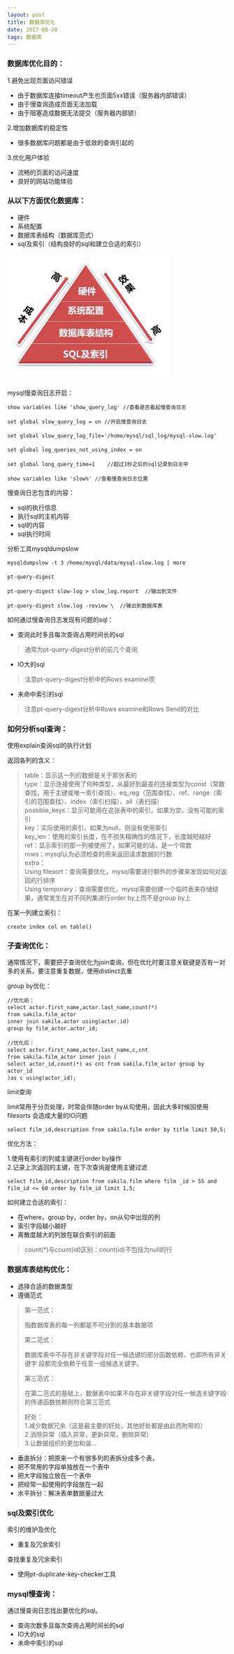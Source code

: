```yaml
---
layout: post
title: 数据库优化
date: 2017-08-20
tags: 数据库
---
```


### 数据库优化目的：
1.避免出现页面访问错误

 + 由于数据库连接timeout产生也页面5xx错误（服务器内部错误）
 + 由于慢查询造成页面无法加载   
 + 由于阻塞造成数据无法提交（服务器内部锁）

2.增加数据库的稳定性

 + 很多数据库问题都是由于低效的查询引起的

3.优化用户体验

 + 流畅的页面的访问速度
 + 良好的网站功能体验

### 从以下方面优化数据库：
 + 硬件
 + 系统配置
 + 数据库表结构（数据库范式）
 + sql及索引（结构良好的sql和建立合适的索引）

![](/images/posts/mysql-opt/a1.png)

mysql慢查询日志开启：
```
show variables like 'show_query_log' //查看是否看起慢查询日志

set global slow_query_log = on //开启慢查询日志

set global slow_query_log_file='/home/mysql/sql_log/mysql-slow.log'

set global log_queries_not_using_index = on

set global long_query_time=1	//超过1秒之后的sql记录到日志中

show variables like 'slow%' //查看慢查询日志位置
```
慢查询日志包含的内容：

 + sql的执行信息
 + 执行sql的主机内容
 + sql的内容
 + sql执行时间

分析工具mysqldumpslow
```
mysqldumpslow -t 3 /home/mysql/data/mysql-slow.log | more

pt-query-digest

pt-query-digest slow-log > slow_log.report  //输出到文件

pt-query-digest slow.log -review \  //输出到数据库表
```

如何通过慢查询日志发现有问题的sql：

 + 查询此时多且每次查询占用时间长的sql
>通常为pt-query-digest分析的前几个查询

 + IO大的sql
>注意pt-query-digest分析中的Rows examine项

 + 未命中索引的sql
>注意pt-query-digest分析中Rows examine和Rows Send的对比

### 如何分析sql查询：

使用explain查询sql的执行计划

返回各列的含义：

>table：显示这一列的数据是关于那张表的  
type：显示连接使用了何种类型，从最好到最差的连接类型为const（常数查找，用于主键或唯一索引查找）、eq_reg（范围查找）、ref、range（索引的范围查找）、index（索引扫描）、all（表扫描）  
possible_keys：显示可能用在这张表中的索引，如果为空，没有可能的索引  
key：实际使用的索引，如果为null，则没有使用索引  
key_len：使用的索引长度，在不损失精确性的情况下，长度越短越好  
ref：显示索引的那一列被使用了，如果可能的话，是一个常数  
rows：mysql认为必须检查的用来返回请求数据的行数  
extra：  
Using filesort：查询需要优化，mysql需要进行额外的步骤来发现如何对返回的行排序  
Using temporary：查询需要优化，mysql需要创建一个临时表来存储结果，通常发生在对不同列集进行order by上而不是group by上  

在某一列建立索引：
```
create index col on table()
```
### 子查询优化：

通常情况下，需要把子查询优化为join查询，但在优化时要注意关联键是否有一对多的关系，要注意重复数据，使用distinct去重

group by优化：
```
//优化前：
select actor.first_name,actor.last_name,count(*)
from sakila.film_actor
inner join sakila.actor using(actor.id)
group by film_actor.actor_id;

//优化后：
select actor.first_name,actor.last_name,c,cnt
from sakila.film_actor inner join (
select actor_id,count(*) as cnt from sakila.film_actor group by actor_id
)as c using(actor_id);
```

limit查询

limit常用于分页处理，时常会伴随order by从句使用，因此大多时候回使用filesorts 会造成大量的IO问题
```
select film_id,description from sakila.film order by title limit 50,5;
```

优化方法：

1.使用有索引的列或主键进行order by操作  
2.记录上次返回的主键，在下次查询是使用主键过滤
```
select film_id,description from sakila.film where film _id > 55 and film_id <= 60 order by film_id limit 1,5;
```

如何建立合适的索引：

 + 在where，group by，order by，on从句中出现的列
 + 索引字段越小越好
 + 离散度越大的列放在联合索引的前面


>count(*)与count(id)区别：count(id)不包括为null的行

### 数据库表结构优化：

 + 选择合适的数据类型
 + 遵循范式
 >第一范式：
 >
 >指数据库表的每一列都是不可分割的基本数据项
>
>第二范式：
>
>数据库表中不存在非关键字段对任一候选键的部分函数依赖，也即所有非关键字 段都完全依赖于任意一组候选关键字。
>
>第三范式：
>
>在第二范式的基础上，数据表中如果不存在非关键字段对任一候选关键字段的传递函数依赖则符合第三范式
> 
> 好处：  
>  1.减少数据冗余（这是最主要的好处，其他好处都是由此而附带的）  
>  2.消除异常（插入异常，更新异常，删除异常）  
>  3.让数据组织的更加和谐…  
 
 + 垂直拆分：把原来一个有很多列的表拆分成多个表，
 + 把不常用的字段单独放在一个表中
 + 把大字段独立放在一个表中
 + 把经常一起使用的字段放在一起
 + 水平拆分：解决表单数据量过大

### sql及索引优化

索引的维护及优化

 + 重复及冗余索引

查找重复及冗余索引

 + 使用pt-duplicate-key-checker工具

### mysql慢查询：

通过慢查询日志找出要优化的sql。

 + 查询次数多且每次查询占用时间长的sql
 + IO大的sql
 + 未命中索引的sql